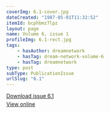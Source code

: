 ```yaml
---
coverImg: 6.1-cover.jpg
dateCreated: "1987-05-01T11:32:52"
itemId: bcphbmz7lpz
layout: page
name: Volume 6, issue 1
profileImg: 6.1-rect.jpg
tags:
    - hasAuthor: dreamnetwork
    - hasTag: dream-network-volume-6
    - hasTag: dreamnetwork
type: post
subType: PublicationIssue
urlSlug: "6.1"
---
```


<p style="margin-block-end: 5px; margin-block-start: 5px;"><a href="../files/pdfs/Volume_6/6.1-Dream-Network-Bulletin_Volume-6-Number-1.pdf" download="">Download issue 6.1</a></p><p style="margin-block-end: 5px; margin-block-start: 5px;"><a href="../files/pdfs/Volume_6/6.1-Dream-Network-Bulletin_Volume-6-Number-1.pdf">View online</a></p>

